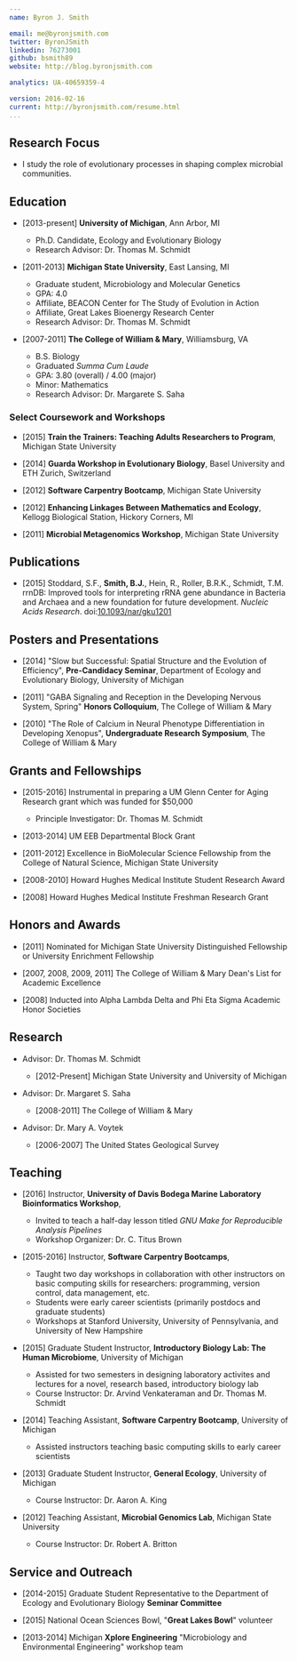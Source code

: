 ```yaml
---
name: Byron J. Smith

email: me@byronjsmith.com
twitter: ByronJSmith
linkedin: 76273001
github: bsmith89
website: http://blog.byronjsmith.com

analytics: UA-40659359-4

version: 2016-02-16
current: http://byronjsmith.com/resume.html
...
```


## Research Focus ##

-   I study the role of evolutionary processes in shaping complex microbial
    communities.

## Education ##

-   [2013-present] **University of Michigan**, Ann Arbor, MI
    -   Ph.D. Candidate, Ecology and Evolutionary Biology
    -   Research Advisor: Dr. Thomas M. Schmidt

-   [2011-2013] **Michigan State University**, East Lansing, MI
    -   Graduate student, Microbiology and Molecular Genetics
    -   GPA: 4.0
    -   Affiliate, BEACON Center for The Study of Evolution in Action
    -   Affiliate, Great Lakes Bioenergy Research Center
    -   Research Advisor: Dr. Thomas M. Schmidt

-   [2007-2011] **The College of William \& Mary**, Williamsburg, VA
    -   B.S. Biology
    -   Graduated _Summa Cum Laude_
    -   GPA: 3.80 (overall) / 4.00 (major)
    -   Minor: Mathematics
    -   Research Advisor: Dr. Margarete S. Saha

### Select Coursework and Workshops ###

-   [2015]
    **Train the Trainers: Teaching Adults Researchers to Program**,
    Michigan State University

-   [2014] **Guarda Workshop in Evolutionary Biology**, Basel University and
    ETH Zurich, Switzerland

-   [2012] **Software Carpentry Bootcamp**, Michigan State University

-   [2012] **Enhancing Linkages Between Mathematics and Ecology**,
    Kellogg Biological Station, Hickory Corners, MI

-   [2011] **Microbial Metagenomics Workshop**, Michigan State University

## Publications ##

-   [2015]
    Stoddard, S.F., **Smith, B.J.**, Hein, R., Roller, B.R.K., Schmidt, T.M.
    rrnDB: Improved tools for interpreting rRNA gene abundance in Bacteria and
    Archaea and a new foundation for future development.
    _Nucleic Acids Research_.
    doi:[10.1093/nar/gku1201](http://dx.doi.org/10.1093/nar/gku1201)

## Posters and Presentations ##

-   [2014] "Slow but Successful: Spatial Structure and the Evolution of
    Efficiency", **Pre-Candidacy Seminar**, Department of Ecology and
    Evolutionary Biology, University of Michigan

-   [2011] "GABA Signaling and Reception in the Developing Nervous System,
    Spring" **Honors Colloquium**, The College of William \& Mary

-   [2010] "The Role of Calcium in Neural Phenotype Differentiation in
    Developing Xenopus", **Undergraduate Research Symposium**, The College of
    William \& Mary

## Grants and Fellowships ##

-   [2015-2016] Instrumental in preparing a UM Glenn Center for Aging Research
    grant which was funded for $50,000
    -   Principle Investigator: Dr. Thomas M. Schmidt

-   [2013-2014] UM EEB Departmental Block Grant

-   [2011-2012] Excellence in BioMolecular Science Fellowship from the College
    of Natural Science, Michigan State University

-   [2008-2010] Howard Hughes Medical Institute Student Research Award

-   [2008] Howard Hughes Medical Institute Freshman Research Grant

## Honors and Awards ##

-   [2011] Nominated for Michigan State University Distinguished Fellowship or
    University Enrichment Fellowship

-   [2007, 2008, 2009, 2011] The College of William \& Mary
    Dean's List for Academic Excellence

-   [2008] Inducted into Alpha Lambda Delta and Phi Eta Sigma Academic Honor
    Societies

## Research ##

-   Advisor: Dr. Thomas M. Schmidt
    -   [2012-Present] Michigan State University and University of Michigan

-   Advisor: Dr. Margaret S. Saha
    -   [2008-2011] The College of William \& Mary

-   Advisor: Dr. Mary A. Voytek
    -   [2006-2007] The United States Geological Survey

## Teaching ##

-   [2016] Instructor,
    **University of Davis Bodega Marine Laboratory Bioinformatics Workshop**,
    -   Invited to teach a half-day lesson titled
        _GNU Make for Reproducible Analysis Pipelines_
    -   Workshop Organizer: Dr. C. Titus Brown

-   [2015-2016] Instructor,
    **Software Carpentry Bootcamps**,
    -   Taught two day workshops in collaboration with other instructors on
        basic computing skills for researchers: programming, version control,
        data management, etc.
    -   Students were early career scientists (primarily postdocs and graduate
        students)
    -   Workshops at Stanford University, University of Pennsylvania, and
        University of New Hampshire

-   [2015] Graduate Student Instructor,
    **Introductory Biology Lab: The Human Microbiome**,
    University of Michigan
    -   Assisted for two semesters in designing laboratory activites and
        lectures for a novel, research based, introductory biology lab
    -   Course Instructor: Dr. Arvind Venkateraman and Dr. Thomas M. Schmidt

-   [2014] Teaching Assistant, **Software Carpentry Bootcamp**,
    University of Michigan
    -   Assisted instructors teaching basic computing skills to
        early career scientists

-   [2013] Graduate Student Instructor, **General Ecology**,
    University of Michigan
    -   Course Instructor: Dr. Aaron A. King

-   [2012] Teaching Assistant, **Microbial Genomics Lab**,
    Michigan State University
    -   Course Instructor: Dr. Robert A. Britton

## Service and Outreach ##

-   [2014-2015] Graduate Student Representative to the
    Department of Ecology and Evolutionary Biology **Seminar Committee**

-   [2015] National Ocean Sciences Bowl, "**Great Lakes Bowl**" volunteer

-   [2013-2014] Michigan **Xplore Engineering**
    "Microbiology and Environmental Engineering" workshop team

